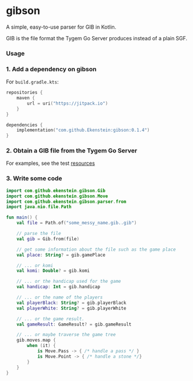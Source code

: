 # gibson
A simple, easy-to-use parser for GIB in Kotlin.

GIB is the file format the Tygem Go Server produces instead of a plain SGF.

### Usage
### 1. Add a dependency on gibson
For `build.gradle.kts`:
````kotlin
repositories {
    maven {
        url = uri("https://jitpack.io")
    }
}

dependencies {
    implementation("com.github.Ekenstein:gibson:0.1.4")
}
````
### 2. Obtain a GIB file from the Tygem Go Server
For examples, see the test [resources](https://github.com/Ekenstein/gibson/tree/main/src/test/resources/games)
### 3. Write some code
```kotlin
import com.github.ekenstein.gibson.Gib
import com.github.ekenstein.gibson.Move
import com.github.ekenstein.gibson.parser.from
import java.nio.file.Path

fun main() {
    val file = Path.of("some_messy_name.gib..gib")

    // parse the file
    val gib = Gib.from(file)

    // get some information about the file such as the game place
    val place: String? = gib.gamePlace

    // ... or komi
    val komi: Double? = gib.komi

    // ... or the handicap used for the game
    val handicap: Int = gib.handicap

    // ... or the name of the players
    val playerBlack: String? = gib.playerBlack
    val playerWhite: String? = gib.playerWhite

    // ... or the game result.
    val gameResult: GameResult? = gib.gameResult

    // ... or maybe traverse the game tree
    gib.moves.map {
        when (it) {
            is Move.Pass -> { /* handle a pass */ }
            is Move.Point -> { /* handle a stone */}
        }
    }
}
```
